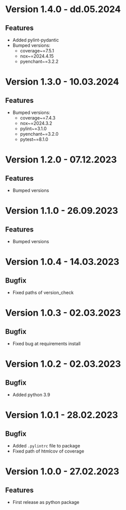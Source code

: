 # Version 1.4.0 - dd.05.2024

## Features
- Added pylint-pydantic
- Bumped versions:
    - coverage~=7.5.1
    - nox~=2024.4.15
    - pyenchant~=3.2.2

# Version 1.3.0 - 10.03.2024

## Features

- Bumped versions:
    - coverage~=7.4.3
    - nox~=2024.3.2
    - pylint~=3.1.0
    - pyenchant~=3.2.0
    - pytest~=8.1.0

# Version 1.2.0 - 07.12.2023

## Features

- Bumped versions

# Version 1.1.0 - 26.09.2023

## Features

- Bumped versions

# Version 1.0.4 - 14.03.2023

## Bugfix

- Fixed paths of version_check

# Version 1.0.3 - 02.03.2023

## Bugfix

- Fixed bug at requirements install

# Version 1.0.2 - 02.03.2023

## Bugfix

- Added python 3.9

# Version 1.0.1 - 28.02.2023

## Bugfix

- Added ``.pylintrc`` file to package
- Fixed path of htmlcov of coverage

# Version 1.0.0 - 27.02.2023

## Features

- First release as python package
